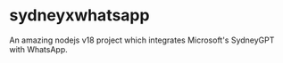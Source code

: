 # sydneyxwhatsapp
An amazing nodejs v18 project which integrates Microsoft's SydneyGPT with WhatsApp.
